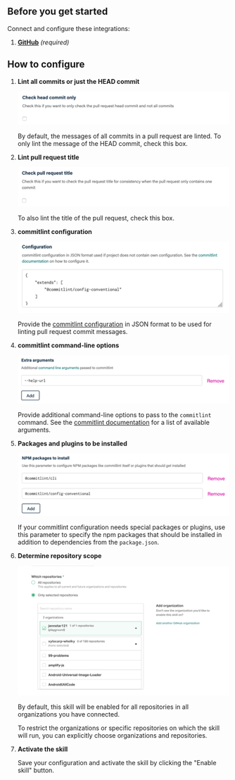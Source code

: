 ## Before you get started

Connect and configure these integrations:

1.  [**GitHub**](https://go.atomist.com/catalog/integration/github "GitHub Integration")
    _(required)_

## How to configure

1.  **Lint all commits or just the HEAD commit**

    ![Check HEAD commit only](docs/images/commit-head.png)

    By default, the messages of all commits in a pull request are linted. To
    only lint the message of the HEAD commit, check this box.

1.  **Lint pull request title**

    ![Lint pull request title](docs/images/pull-request-title.png)

    To also lint the title of the pull request, check this box.

1.  **commitlint configuration**

    ![commitlint configuration](docs/images/configuration.png)

    Provide the
    [commitlint configuration](https://commitlint.js.org/#/reference-configuration)
    in JSON format to be used for linting pull request commit messages.

1.  **commitlint command-line options**

    ![commitlint command-line options](docs/images/extra-arguments.png)

    Provide additional command-line options to pass to the `commitlint` command.
    See the
    [commitlint documentation](https://commitlint.js.org/#/reference-cli) for a
    list of available arguments.

1.  **Packages and plugins to be installed**

    ![Packages and plugins](docs/images/npm-packages.png)

    If your commitlint configuration needs special packages or plugins, use this
    parameter to specify the npm packages that should be installed in addition
    to dependencies from the `package.json`.

1.  **Determine repository scope**

    ![Repository filter](docs/images/repo-filter.png)

    By default, this skill will be enabled for all repositories in all
    organizations you have connected.

    To restrict the organizations or specific repositories on which the skill
    will run, you can explicitly choose organizations and repositories.

1.  **Activate the skill**

    Save your configuration and activate the skill by clicking the "Enable
    skill" button.
